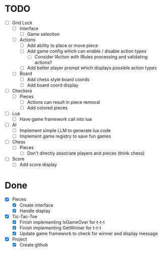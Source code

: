 # TODO
- [ ] Grid Lock
    - [ ] Interface
        - [ ] Game selection
    - [ ] Actions
        - [ ] Add ability to place or move piece
        - [ ] Add game config which can enable / disable action types
            - [ ] Consider IAction with IRules processing and validating actions?
        - [ ] Add better player prompt which displays possible action types
    - [ ] Board
        - [ ] Add chess style board coords
        - [ ] Add board coord display
- [ ] Checkers
    - [ ] Pieces
        - [ ] Actions can result in piece removal
        - [ ] Add colored pieces
- [ ] Lua
    - [ ] Have game framework call into lua
- [ ] AI
    - [ ] Implement simple LLM to generate lua code
    - [ ] Implement game registry to save fun games
- [ ] Chess
    - [ ] Pieces
        - [ ] Don't directly associate players and pieces (think chess)
- [ ] Score
    - [ ] Add score display

# Done
- [x] Pieces
    - [x] Create interface
    - [x] Handle display
- [x] Tic-Tac-Toe
    - [x] Finish implementing IsGameOver for t-t-t
    - [x] Finish implementing GetWinner for t-t-t
    - [x] Update game framework to check for winner and display message
- [x] Project
    - [x] Create github
